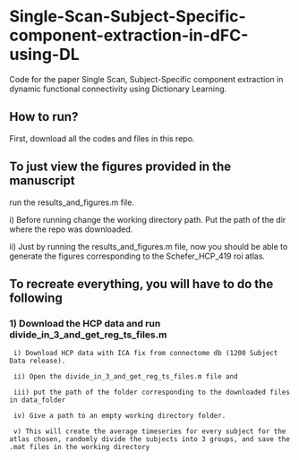 # Single-Scan-Subject-Specific-component-extraction-in-dFC-using-DL
Code for the paper Single Scan, Subject-Specific component extraction in dynamic functional connectivity using Dictionary Learning. 

## How to run?
First, download all the codes and files in this repo.

## To just view the figures provided in the manuscript
run the results_and_figures.m file.

  i) Before running change the working directory path. Put the path of the dir where the repo was downloaded.
  
  ii) Just by running the results_and_figures.m file, now you should be able to generate the figures corresponding to the Schefer_HCP_419 roi atlas.
  

## To recreate everything, you will have to do the following

### 1) Download the HCP data and run divide_in_3_and_get_reg_ts_files.m
   
     i) Download HCP data with ICA fix from connectome db (1200 Subject Data release).

     ii) Open the divide_in_3_and_get_reg_ts_files.m file and
   
     iii) put the path of the folder corresponding to the downloaded files in data_folder
   
     iv) Give a path to an empty working directory folder.
   
     v) This will create the average timeseries for every subject for the atlas chosen, randomly divide the subjects into 3 groups, and save the .mat files in the working directory
   
